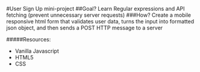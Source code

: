 #User Sign Up mini-project
##Goal? Learn Regular expressions and API fetching (prevent unnecessary server requests)
###How? Create a mobile responsive html form that validates user data, turns the input into formatted json object, and then sends a POST HTTP message to a server

#####Resources:
* Vanilla Javascript
* HTML5
* CSS
